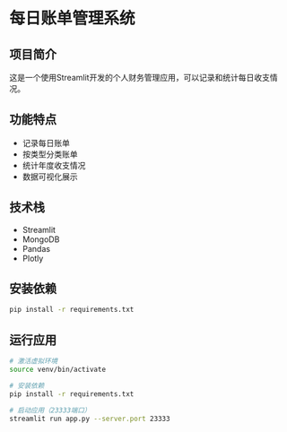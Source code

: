 <!--
 * @Author: zhoujian zhoujian@industai.com
 * @Date: 2025-01-02 15:07:15
 * @LastEditors: zhoujian zhoujian@industai.com
 * @LastEditTime: 2025-01-02 15:32:17
 * @FilePath: /bill-py-streamlit/README.md
 * @Description: readme
-->
# 每日账单管理系统

## 项目简介
这是一个使用Streamlit开发的个人财务管理应用，可以记录和统计每日收支情况。

## 功能特点
- 记录每日账单
- 按类型分类账单
- 统计年度收支情况
- 数据可视化展示

## 技术栈
- Streamlit
- MongoDB
- Pandas
- Plotly

## 安装依赖
```bash
pip install -r requirements.txt
```

## 运行应用
```bash
# 激活虚拟环境
source venv/bin/activate

# 安装依赖
pip install -r requirements.txt

# 启动应用（23333端口）
streamlit run app.py --server.port 23333
```
